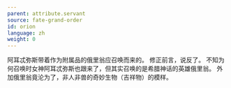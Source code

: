 ```yaml
---
parent: attribute.servant
source: fate-grand-order
id: orion
language: zh
weight: 0
---
```


阿耳忒弥斯带着作为附属品的俄里翁应召唤而来的。
修正前言，说反了。
不知为何召唤时女神阿耳忒弥斯也跟来了，但其实召唤的是希腊神话的英雄俄里翁。
外加俄里翁竟沦为了，非人非兽的奇妙生物（吉祥物）的模样。
